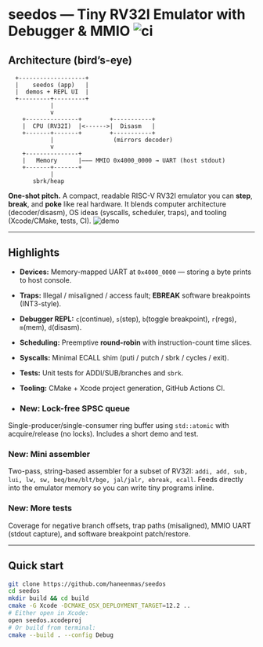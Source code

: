 # seedos — Tiny RV32I Emulator with Debugger & MMIO  ![ci](https://img.shields.io/github/actions/workflow/status/haneenmas/seedos/ci.yml?branch=main)


## Architecture (bird’s-eye)



      +-------------------+
      |    seedos (app)   |
      |  demos + REPL UI  |
      +---------+---------+
                |
                v
        +---------------+        +-----------+
        |  CPU (RV32I)  |<------>|  Disasm   |
        +-------+-------+        +-----------+
                |                 (mirrors decoder)
                v
        +---------------+
        |   Memory      |——— MMIO 0x4000_0000 → UART (host stdout)
        +-------+-------+
                |
           sbrk/heap


**One-shot pitch.** A compact, readable RISC-V RV32I emulator you can **step**, **break**, and **poke** like real hardware. It blends computer architecture (decoder/disasm), OS ideas (syscalls, scheduler, traps), and tooling (Xcode/CMake, tests, CI). 
![demo](docs/demo.gif)

---

## Highlights 
- **Devices:** Memory-mapped UART at `0x4000_0000` — storing a byte prints to host console.
- **Traps:** Illegal / misaligned / access fault; **EBREAK** software breakpoints (INT3-style).
- **Debugger REPL:** `c`(continue), `s`(step), `b`(toggle breakpoint), `r`(regs), `m`(mem), `d`(disasm).
- **Scheduling:** Preemptive **round-robin** with instruction-count time slices.
- **Syscalls:** Minimal ECALL shim (puti / putch / sbrk / cycles / exit).
- **Tests:** Unit tests for ADDI/SUB/branches and `sbrk`.
- **Tooling:** CMake + Xcode project generation, GitHub Actions CI.

- ### New: Lock-free SPSC queue
Single-producer/single-consumer ring buffer using `std::atomic` with acquire/release (no locks). Includes a short demo and test.

### New: Mini assembler
Two-pass, string-based assembler for a subset of RV32I: `addi, add, sub, lui, lw, sw, beq/bne/blt/bge, jal/jalr, ebreak, ecall`. Feeds directly into the emulator memory so you can write tiny programs inline.

### New: More tests
Coverage for negative branch offsets, trap paths (misaligned), MMIO UART (stdout capture), and software breakpoint patch/restore.


---

## Quick start
```bash
git clone https://github.com/haneenmas/seedos
cd seedos
mkdir build && cd build
cmake -G Xcode -DCMAKE_OSX_DEPLOYMENT_TARGET=12.2 ..
# Either open in Xcode:
open seedos.xcodeproj
# Or build from terminal:
cmake --build . --config Debug
